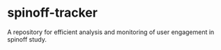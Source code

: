 # spinoff-tracker
A repository for efficient analysis and monitoring of user engagement in spinoff study.
